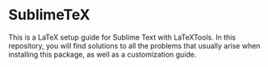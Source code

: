 # SublimeTeX
This is a LaTeX setup guide for Sublime Text with LaTeXTools. In this repository, you will find solutions to all the problems that usually arise when installing this package, as well as a customization guide.
